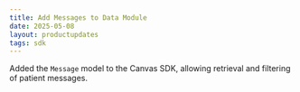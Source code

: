 ```yaml
---
title: Add Messages to Data Module
date: 2025-05-08
layout: productupdates
tags: sdk
---
```

Added the `Message` model to the Canvas SDK, allowing retrieval and filtering of patient messages.
